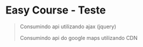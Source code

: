 # Easy Course - Teste

> Consumindo api utilizando ajax (jquery)
> 
> Consumindo api do google maps utilizando CDN
>
> 